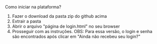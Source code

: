 Como iniciar na plataforma?
1. Fazer o download da pasta zip do github acima
2. Extrair a pasta 
3. Abrir o arquivo "página de login.html" no seu browser
4. Prosseguir com as instruções. OBS: Para essa versão, o login e senha são encontrados após clicar em "Ainda não recebeu seu login?"

